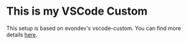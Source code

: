 # This is my VSCode Custom

This setup is based on evondev's vscode-custom. You can find more details [here](https://github.com/evondev/vscode-custom).
